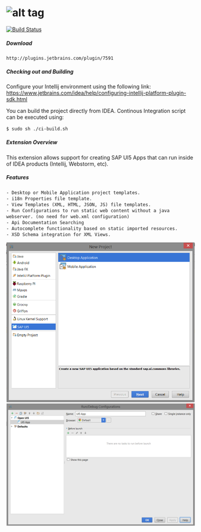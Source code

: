 ![alt tag](http://sap.github.io/openui5/images/OpenUI5_new_big_side.png)
======
[![Build Status](https://travis-ci.org/asebak/ui5-intellij-plugin.svg?branch=master)](https://travis-ci.org/asebak/ui5-intellij-plugin)

##### Download
```
http://plugins.jetbrains.com/plugin/7591
```

##### Checking out and Building

Configure your Intellij environment using the following link:  https://www.jetbrains.com/idea/help/configuring-intellij-platform-plugin-sdk.html

You can build the project directly from IDEA.  Continous Integration script can be executed using:
```sh
$ sudo sh ./ci-build.sh
```

##### Extension Overview
This extension allows support for creating SAP UI5 Apps that can run inside of IDEA products (Intellij, Webstorm, etc).

##### Features
```
- Desktop or Mobile Application project templates.
- i18n Properties file template.
- View Templates (XML, HTML, JSON, JS) file templates.
- Run Configurations to run static web content without a java webserver. (no need for web.xml configuration)
- Api Documentation Searching
- Autocomplete functionality based on static imported resources.
- XSD Schema integration for XML Views.
```
![ScreenShot](https://raw.githubusercontent.com/asebak/UI5-IntelliJ-Plugin/master/Resources/diagrams/ui5app.png)
![ScreenShot](https://raw.githubusercontent.com/asebak/UI5-IntelliJ-Plugin/master/Resources/diagrams/ui5config.png)
